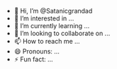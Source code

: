 - 👋 Hi, I’m @Satanicgrandad
- 👀 I’m interested in ...
- 🌱 I’m currently learning ...
- 💞️ I’m looking to collaborate on ...
- 📫 How to reach me ...
- 😄 Pronouns: ...
- ⚡ Fun fact: ...

<!---
Satanicgrandad/Satanicgrandad is a ✨ special ✨ repository because its `README.md` (this file) appears on your GitHub profile.
You can click the Preview link to take a look at your changes.
--->
